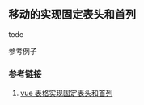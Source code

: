 ## 移动的实现固定表头和首列

todo

参考例子

### 参考链接

1. [vue 表格实现固定表头和首列](https://blog.csdn.net/qq_43069664/article/details/107204611)
